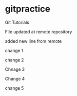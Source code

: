 # gitpractice
Git Tutorials

File updated at remote repository

added new line from remote

change 1

change 2

Chnage 3

Change 4


change 5